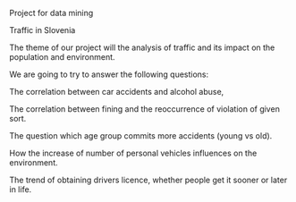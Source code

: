 Project for data mining

Traffic in Slovenia

The theme of our project will the analysis of traffic and its impact on the population and environment.

We are going to try to answer the following questions:

The correlation between car accidents and alcohol abuse,

The correlation between fining and the reoccurrence of violation of given sort.

The question which age group commits more accidents (young vs old).

How the increase of number of personal vehicles influences on the environment.

The trend of obtaining drivers licence, whether people get it sooner or later in life.


